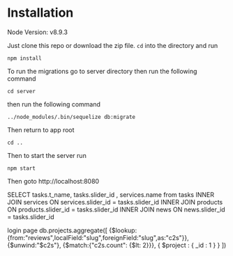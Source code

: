 # Installation

Node Version: v8.9.3

Just clone this repo or download the zip file. `cd` into the directory and run

    npm install

To run the migrations go to server directory then run the following command

    cd server

then run the following command

    ../node_modules/.bin/sequelize db:migrate

Then return to app root

    cd ..

Then to start the server run

    npm start

Then goto http://localhost:8080


SELECT tasks.t_name, tasks.slider_id , services.name from tasks
INNER JOIN services ON services.slider_id = tasks.slider_id 
INNER JOIN products ON products.slider_id = tasks.slider_id
INNER JOIN news ON news.slider_id = tasks.slider_id

login page
db.projects.aggregate([ {$lookup:{from:"reviews",localField:"slug",foreignField:"slug",as:"c2s"}}, {$unwind:"$c2s"}, {$match:{"c2s.count": {$lt: 2}}}, { $project : { _id : 1 } } ])
